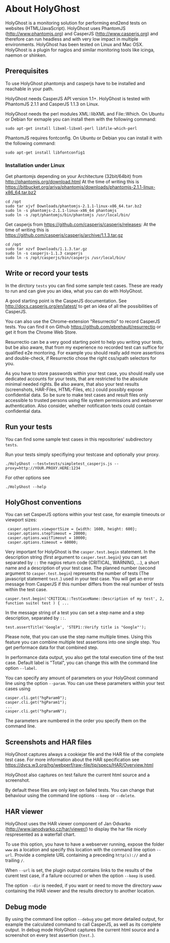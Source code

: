 # About HolyGhost

HolyGhost is a monitoring solution for performing end2end tests on websites (HTML/JavaScript). HolyGhost uses PhantomJS (http://www.phantomjs.org) and CasperJS (http://www.casperjs.org) and therefore can run headless and with very low impact in multiple environments. HolyGhost has been tested on Linux and Mac OSX. HolyGhost is a plugin for nagios and similar monitoring tools like icinga, naemon or shinken.  

## Prerequisites

To use HolyGhost phantomjs and casperjs have to be installed and reachable in your path.

HolyGhost needs CasperJS API version 1.1+. HolyGhost is tested with PhantomJS 2.1.1 and CasperJS 1.1.3 on Linux.

HolyGhost needs the perl modules XML::libXML and File::Which. On Ubuntu or Debian for exmaple you can install them with the following command:

    sudo apt-get install libxml-libxml-perl libfile-which-perl

PhantomJS requires fontconfig. On Ubuntu or Debian you can install it with the following command:

    sudo apt-get install libfontconfig1

### Installation under Linux

Get phantomjs depending on your Architecture (32bit/64bit) from http://phantomjs.org/download.html
At the time of writing this is https://bitbucket.org/ariya/phantomjs/downloads/phantomjs-2.1.1-linux-x86_64.tar.bz2

    cd /opt
    sudo tar xjvf Downloads/phantomjs-2.1.1-linux-x86_64.tar.bz2
    sudo ln -s phantomjs-2.1.1-linux-x86_64 phantomjs
    sudo ln -s /opt/phantomjs/bin/phantomjs /usr/local/bin/

Get casperjs from https://github.com/casperjs/casperjs/releases:
At the time of writing this is https://github.com/casperjs/casperjs/archive/1.1.3.tar.gz

    cd /opt
    sudo tar xzvf Downloads/1.1.3.tar.gz
    sudo ln -s casperjs-1.1.3 casperjs
    sudo ln -s /opt/casperjs/bin/casperjs /usr/local/bin/

## Write or record your tests

In the dirctory ```tests``` you can find some sample test cases. These are ready to run and can give you an idea, what you can do with HolyGhost.

A good starting point is the CasperJS documentation. See http://docs.casperjs.org/en/latest/ to get an idea of all the possibilities of CasperJS.

You can also use the Chrome-extension "Resurrectio" to record CasperJS tests. You can find it on Github https://github.com/ebrehault/resurrectio or get it from the Chrome Web Store.

Resurrectio can be a very good starting point to help you writing your tests, but be also aware, that from my experience no recorded test can suffice for qualified e2e montoring. For example you should really add more assertions and double-check, if Resurrectio chose the right css/xpath selectors for you.

As you have to store passwords within your test case, you should really use dedicated accounts for your tests, that are restricted to the absolute minimal needed rights. Be also aware, that also your test results (screenshots, HAR-Files, HTML-Files, etc.) could possibly expose confidential data.
So be sure to make test cases and result files only accessible to trusted persons using file system permissions and webserver authentication. Also consider, whether notification texts could contain confidential data.

## Run your tests

You can find some sample test cases in this repositories' subdirectory ```tests```.

Run your tests simply specifiying your testcase and optionally your proxy.

    ./HolyGhost --test=tests/simpletest_casperjs.js --proxy=http://YOUR.PROXY.HERE:1234

For other options see

    ./HolyGhost --help


## HolyGhost conventions

You can set CasperJS options within your test case, for example timeouts or viewport sizes:

     casper.options.viewportSize = {width: 1600, height: 600};
     casper.options.stepTimeout = 20000;
     casper.options.waitTimeout = 10000;
     casper.options.timeout = 60000;

Very important for HolyGhost is the ```casper.test.begin``` statement.
In the description string (first argument to ```casper.test.begin```) you can set separated by ```::``` the nagios return code (CRITICAL, WARNING, ...), a short name and a description of your test case.
The planned number (second argument to ```casper.test.begin```) represents the number of tests (The javascript statement ```test.```) used in your test case. You will get an error message from CasperJS if this number differs from the real number of tests within the test case.

    casper.test.begin('CRITICAL::TestCaseName::Description of my test', 2, function suite( test ) { ...

In the message string of a test you can set a step name and a step description, separated by ```::```.

    test.assertTitle('Google', 'STEP1::Verify title is "Google"');

Please note, that you can use the step name multiple times. Using this feature you can combine multiple test assertions into one single step. You get performace data for that combined step.

In performance data output, you also get the total execution time of the test case. Default label is "Total", you can change this with the command line option ```--label```.

You can specify any amount of parameters on your HolyGhost command line using the option ```--param```. You can use these parameters within your test cases using

    casper.cli.get("hgParam0");
    casper.cli.get("hgParam1");
    ...
    casper.cli.get("hgParamN");

The parameters are numbered in the order you specify them on the command line.

## Screenshots and HAR files

HolyGhost captures always a cookiejar file and the HAR file of the complete test case. For more information about the HAR specification see https://dvcs.w3.org/hg/webperf/raw-file/tip/specs/HAR/Overview.html

HolyGhost also captures on test failure the current html source and a screenshot.

By default these files are only kept on failed tests. You can change that behaviour using the command line options ```--keep``` or ```--delete```.

## HAR viewer

HolyGhost uses the HAR viewer component of Jan Odvarko (http://www.janodvarko.cz/har/viewer/) to display the har file nicely respresented as a waterfall chart.

To use this option, you have to have a webserver running, expose the folder ```www``` as a location and specify this location with the command line option ```--url```. Provide a complete URL containing a preceding ```http(s)://``` and a trailing ```/```.

When ```--url``` is set, the plugin output contains links to the results of the curent test case, if a failure occurred or when the option ```--keep``` is used.

The option ```--dir``` is needed, if you want or need to move the directory ```wwww``` containing the HAR viewer and the results directory to another location.

## Debug mode

By using the command line option ```--debug``` you get more detailed output, for example the calculated command to call CasperJS, as well as its complete output. In debug mode HolyGhost captures the current html source and a screenshot on every test assertion (```test.```).
